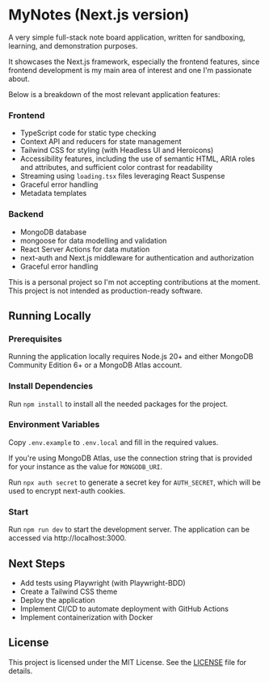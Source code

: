 # MyNotes (Next.js version)

A very simple full-stack note board application, written for sandboxing, learning, and demonstration purposes.

It showcases the Next.js framework, especially the frontend features, since frontend development is my main area of interest and one I'm passionate about.

Below is a breakdown of the most relevant application features:

### Frontend

- TypeScript code for static type checking
- Context API and reducers for state management
- Tailwind CSS for styling (with Headless UI and Heroicons)
- Accessibility features, including the use of semantic HTML, ARIA roles and attributes, and sufficient color contrast for readability
- Streaming using `loading.tsx` files leveraging React Suspense
- Graceful error handling
- Metadata templates

### Backend

- MongoDB database
- mongoose for data modelling and validation
- React Server Actions for data mutation
- next-auth and Next.js middleware for authentication and authorization
- Graceful error handling

This is a personal project so I'm not accepting contributions at the moment.
This project is not intended as production-ready software.

## Running Locally

### Prerequisites

Running the application locally requires Node.js 20+ and either MongoDB Community Edition 6+ or a MongoDB Atlas account.

### Install Dependencies

Run `npm install` to install all the needed packages for the project.

### Environment Variables

Copy `.env.example` to `.env.local` and fill in the required values.

If you're using MongoDB Atlas, use the connection string that is provided for your instance as the value for `MONGODB_URI`.

Run `npx auth secret` to generate a secret key for `AUTH_SECRET`, which will be used to encrypt next-auth cookies.

### Start

Run `npm run dev` to start the development server. The application can be accessed via http://localhost:3000.

## Next Steps

- Add tests using Playwright (with Playwright-BDD)
- Create a Tailwind CSS theme
- Deploy the application
- Implement CI/CD to automate deployment with GitHub Actions
- Implement containerization with Docker

## License

This project is licensed under the MIT License. See the [LICENSE](./LICENSE) file for details.
